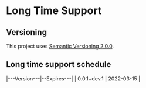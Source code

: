 # Long Time Support

## Versioning

This project uses [Semantic Versioning 2.0.0](https://semver.org/spec/v2.0.0.html).

## Long time support schedule

|---Version---|--Expires---|
| 0.0.1+dev.1 | 2022-03-15 |
